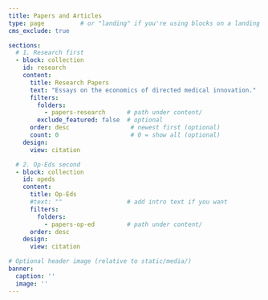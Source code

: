 ```yaml
---
title: Papers and Articles
type: page          # or "landing" if you're using blocks on a landing page
cms_exclude: true

sections:
  # 1. Research first
  - block: collection
    id: research
    content:
      title: Research Papers
      text: "Essays on the economics of directed medical innovation."
      filters:
        folders:
          - papers-research      # path under content/
        exclude_featured: false  # optional
      order: desc                 # newest first (optional)
      count: 0                    # 0 = show all (optional)
    design:
      view: citation

  # 2. Op-Eds second
  - block: collection
    id: opeds
    content:
      title: Op-Eds
      #text: ""                  # add intro text if you want
      filters:
        folders:
          - papers-op-ed         # path under content/
      order: desc
    design:
      view: citation

# Optional header image (relative to static/media/)
banner:
  caption: ''
  image: ''
---
```


